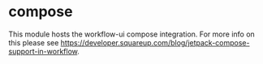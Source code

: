 # compose

This module hosts the workflow-ui compose integration. For more info
on this please see https://developer.squareup.com/blog/jetpack-compose-support-in-workflow.
